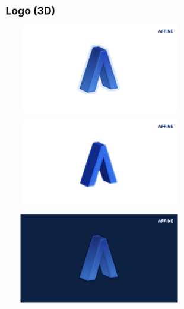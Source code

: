 # Logo (3D)

<div>

<figure><img src="../.gitbook/assets/branding-resources_logo-3d_01.jpg" alt=""><figcaption></figcaption></figure>

 

<figure><img src="../.gitbook/assets/branding-resources_logo-3d_02.jpg" alt=""><figcaption></figcaption></figure>

 

<figure><img src="../.gitbook/assets/branding-resources_logo-3d_03.jpg" alt=""><figcaption></figcaption></figure>

</div>
